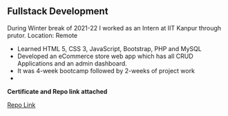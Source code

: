 <H2>Fullstack Development</h2>

During Winter break of 2021-22 I worked as an Intern at IIT Kanpur through prutor. Location: Remote
<ul>
  <li>Learned HTML 5, CSS 3, JavaScript, Bootstrap, PHP and MySQL</li>
  <li>Developed an eCommerce store web app which has all CRUD Applications and an admin dashboard.</li>
  <li>It was 4-week bootcamp followed by 2-weeks of project work<li>
</ul>

<b> Certificate and Repo link attached</b>

<a href="https://github.com/Aayushyaverma/Ayushya-Store">Repo Link</a>
